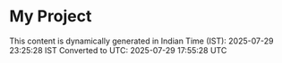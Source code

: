 # My Project

This content is dynamically generated in Indian Time (IST): 2025-07-29 23:25:28 IST
Converted to UTC: 2025-07-29 17:55:28 UTC
